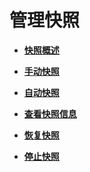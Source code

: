 # 管理快照<a name="ZH-CN_TOPIC_0000001405636918"></a>

-   **[快照概述](快照概述.md)**  

-   **[手动快照](手动快照.md)**  

-   **[自动快照](自动快照.md)**  

-   **[查看快照信息](查看快照信息.md)**  

-   **[恢复快照](恢复快照.md)**  

-   **[停止快照](停止快照.md)**  


